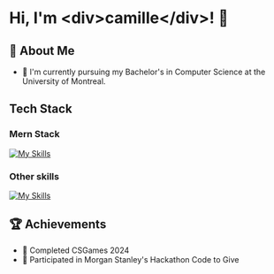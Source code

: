 # Hi, I'm \<div>camille\</div>! 👋

## 🚀 About Me

- 🔭 I'm currently pursuing my Bachelor's in Computer Science at the University of Montreal.

## Tech Stack
### Mern Stack
[![My Skills](https://skillicons.dev/icons?i=js,ts,react,nodejs,expressjs,mongodb,html,css)](https://skillicons.dev)
### Other skills
[![My Skills](https://skillicons.dev/icons?i=python,java,mysql,postgresql,c)](https://skillicons.dev)

## 🏆 Achievements

- 🌟 Completed CSGames 2024
- 🌟 Participated in Morgan Stanley's Hackathon Code to Give 
